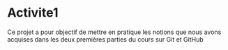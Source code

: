 # Activite1
Ce projet a pour objectif de mettre en pratique les notions que nous avons acquises dans les deux premières parties du cours sur Git et GitHub
